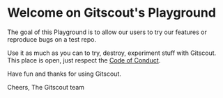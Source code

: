 # Welcome on Gitscout's Playground

The goal of this Playground is to allow our users to try our features or reproduce bugs on a test repo.

Use it as much as you can to try, destroy, experiment stuff with Gitscout. This place is open, just respect the [Code of Conduct](http://contributor-covenant.org/version/1/2/0/).

Have fun and thanks for using Gitscout.

Cheers,
The Gitscout team
